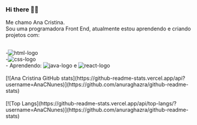 ### Hi there 	📝👋

Me chamo Ana Cristina.
<br>
Sou uma programadora Front End, atualmente estou aprendendo e criando projetos com:

<br>
-<img src="https://img.shields.io/badge/HTML5-E34F26?style=for-the-badge&logo=html5&logoColor=white" alt="html-logo" />
<br>
-<img src="https://img.shields.io/badge/CSS3-1572B6?style=for-the-badge&logo=css3&logoColor=white" alt="css-logo" />
<br>
- Aprendendo: <img src="https://img.shields.io/badge/JavaScript-323330?style=for-the-badge&logo=javascript&logoColor=F7DF1E" alt="java-logo" /> e <img src="https://img.shields.io/badge/React-20232A?style=for-the-badge&logo=react&logoColor=61DAFB" alt="react-logo" />
<br>
<br>
[![Ana Cristina GitHub stats](https://github-readme-stats.vercel.app/api?username=AnaCNunes)](https://github.com/anuraghazra/github-readme-stats)
<br>
<br>
[![Top Langs](https://github-readme-stats.vercel.app/api/top-langs/?username=AnaCNunes)](https://github.com/anuraghazra/github-readme-stats)
